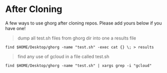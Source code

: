 # After Cloning

A few ways to use ghorg after cloning repos. Please add yours below if you have one!

> dump all test.sh files from ghorg dir into one a results file

```
find $HOME/Desktop/ghorg -name "test.sh" -exec cat {} \; > results
```

> find any use of gcloud in a file called test.sh

```
find $HOME/Desktop/ghorg -name "test.sh" | xargs grep -i "gcloud"
```
